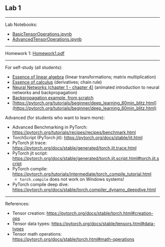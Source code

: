 ## Lab 1

***
Lab Notebooks: 
* [BasicTensorOperations.ipynb](./BasicTensorOperations.ipynb)
* [AdvancedTensorOperations.ipynb](./AdvancedTensorOperations.ipynb)

***
Homework 1:
[Homework1.pdf](https://drive.google.com/file/d/1sicG9esFicBtX5_YwfvdEhYo4PaoUjCM/view)

***
For self-study (all students):
* [Essence of linear algebra](https://www.youtube.com/playlist?list=PLZHQObOWTQDPD3MizzM2xVFitgF8hE_ab) (linear transformations; matrix multiplication)
* [Essence of calculus](https://www.youtube.com/playlist?list=PLZHQObOWTQDMsr9K-rj53DwVRMYO3t5Yr) (derivatives; chain rule)
* [Neural Networks (chapter 1 - chapter 4)](https://www.youtube.com/playlist?list=PLZHQObOWTQDNU6R1_67000Dx_ZCJB-3pi) (animated introduction to neural networks and backpropagation)
* [Backpropagation example, from scratch](https://drive.google.com/file/d/11pFnI-NvGjAPgBb2nZKVj2dtE3dVI8qe/view)
* [https://pytorch.org/tutorials/beginner/deep_learning_60min_blitz.html](https://pytorch.org/tutorials/beginner/deep_learning_60min_blitz.html)

Advanced (for students who want to learn more):
* Advanced Benchmarking in PyTorch: https://pytorch.org/tutorials/recipes/recipes/benchmark.html
* TorchScript (PyTorch jit): https://pytorch.org/docs/stable/jit.html
* PyTorch jit trace: https://pytorch.org/docs/stable/generated/torch.jit.trace.html
* PyTorch jit script: https://pytorch.org/docs/stable/generated/torch.jit.script.html#torch.jit.script
* PyTorch compile: https://pytorch.org/tutorials/intermediate/torch_compile_tutorial.html
  * `torch.compile` does not work on Windows systems!
* PyTorch compile deep dive: https://pytorch.org/docs/stable/torch.compiler_dynamo_deepdive.html


***
References:
 - Tensor creation: https://pytorch.org/docs/stable/torch.html#creation-ops
 - Tensor data types: https://pytorch.org/docs/stable/tensors.html#data-types
 - Tensor math operations: https://pytorch.org/docs/stable/torch.html#math-operations
